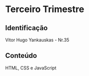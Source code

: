 # Terceiro Trimestre
## Identificação
Vitor Hugo Yankauskas - Nr.35

## Conteúdo
HTML, CSS e JavaScript
